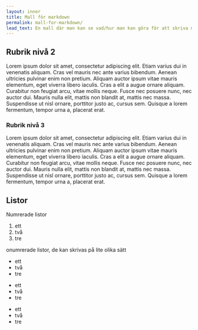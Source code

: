 ```yaml
---
layout: inner
title: Mall för markdown
permalink: mall-for-markdown/
lead_text: En mall där man kan se vad/hur man kan göra för att skriva markdown
---
```


## Rubrik nivå 2

Lorem ipsum dolor sit amet, consectetur adipiscing elit. Etiam varius dui in venenatis aliquam. Cras vel mauris nec ante varius bibendum. Aenean ultricies pulvinar enim non pretium. Aliquam auctor ipsum vitae mauris elementum, eget viverra libero iaculis. Cras a elit a augue ornare aliquam. Curabitur non feugiat arcu, vitae mollis neque. Fusce nec posuere nunc, nec auctor dui. Mauris nulla elit, mattis non blandit at, mattis nec massa. Suspendisse ut nisl ornare, porttitor justo ac, cursus sem. Quisque a lorem fermentum, tempor urna a, placerat erat.

### Rubrik nivå 3

Lorem ipsum dolor sit amet, consectetur adipiscing elit. Etiam varius dui in venenatis aliquam. Cras vel mauris nec ante varius bibendum. Aenean ultricies pulvinar enim non pretium. Aliquam auctor ipsum vitae mauris elementum, eget viverra libero iaculis. Cras a elit a augue ornare aliquam. Curabitur non feugiat arcu, vitae mollis neque. Fusce nec posuere nunc, nec auctor dui. Mauris nulla elit, mattis non blandit at, mattis nec massa. Suspendisse ut nisl ornare, porttitor justo ac, cursus sem. Quisque a lorem fermentum, tempor urna a, placerat erat.

## Listor

Numrerade listor

1. ett
2. två
3. tre

onumrerade listor, de kan skrivas på lite olika sätt

- ett
- två
- tre

* ett
* två
* tre

+ ett
+ två
+ tre

